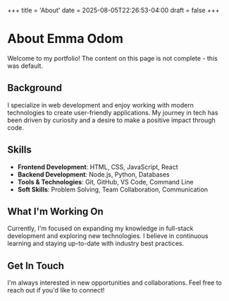 +++
title = 'About'
date = 2025-08-05T22:26:53-04:00
draft = false
+++

# About Emma Odom

Welcome to my portfolio! The content on this page is not complete - this was default.

## Background

I specialize in web development and enjoy working with modern technologies to create user-friendly applications. My journey in tech has been driven by curiosity and a desire to make a positive impact through code.

## Skills

- **Frontend Development**: HTML, CSS, JavaScript, React
- **Backend Development**: Node.js, Python, Databases
- **Tools & Technologies**: Git, GitHub, VS Code, Command Line
- **Soft Skills**: Problem Solving, Team Collaboration, Communication

## What I'm Working On

Currently, I'm focused on expanding my knowledge in full-stack development and exploring new technologies. I believe in continuous learning and staying up-to-date with industry best practices.

## Get In Touch

I'm always interested in new opportunities and collaborations. Feel free to reach out if you'd like to connect!
